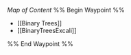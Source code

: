 *Map of Content*
%% Begin Waypoint %%
- [[Binary Trees]]
- [[BinaryTreesExcali]]

%% End Waypoint %%